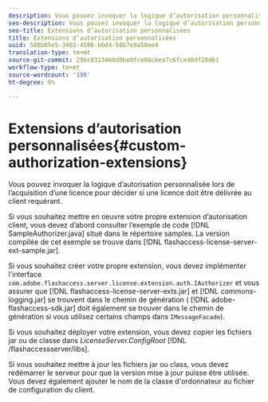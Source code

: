 ```yaml
---
description: Vous pouvez invoquer la logique d’autorisation personnalisée lors de l’acquisition d’une licence pour décider si une licence doit être délivrée au client requérant.
seo-description: Vous pouvez invoquer la logique d’autorisation personnalisée lors de l’acquisition d’une licence pour décider si une licence doit être délivrée au client requérant.
seo-title: Extensions d’autorisation personnalisées
title: Extensions d’autorisation personnalisées
uuid: 588b05e5-3402-4586-bbd4-58b7e9a58ee4
translation-type: tm+mt
source-git-commit: 29bc8323460d9be0fce66cbea7c6fce46df20d61
workflow-type: tm+mt
source-wordcount: '198'
ht-degree: 0%

---
```



# Extensions d’autorisation personnalisées{#custom-authorization-extensions}

Vous pouvez invoquer la logique d’autorisation personnalisée lors de l’acquisition d’une licence pour décider si une licence doit être délivrée au client requérant.

Si vous souhaitez mettre en oeuvre votre propre extension d’autorisation client, vous devez d’abord consulter l’exemple de code [!DNL SampleAuthorizer.java] situé dans le répertoire samples. La version compilée de cet exemple se trouve dans [!DNL flashaccess-license-server-ext-sample.jar].

Si vous souhaitez créer votre propre extension, vous devez implémenter l&#39;interface `com.adobe.flashaccess.server.license.extension.auth.IAuthorizer` et vous assurer que [!DNL flashaccess-license-server-exts.jar] et [!DNL commons-logging.jar] se trouvent dans le chemin de génération ( [!DNL adobe-flashaccess-sdk.jar] doit également se trouver dans le chemin de génération si vous utilisez certains champs dans `IMessageFacade`).

Si vous souhaitez déployer votre extension, vous devez copier les fichiers jar ou de classe dans *LicenseServer.ConfigRoot* [!DNL /flashaccessserver/libs].

Si vous souhaitez mettre à jour les fichiers jar ou class, vous devez redémarrer le serveur pour que la version mise à jour puisse être utilisée. Vous devez également ajouter le nom de la classe d&#39;ordonnateur au fichier de configuration du client.
